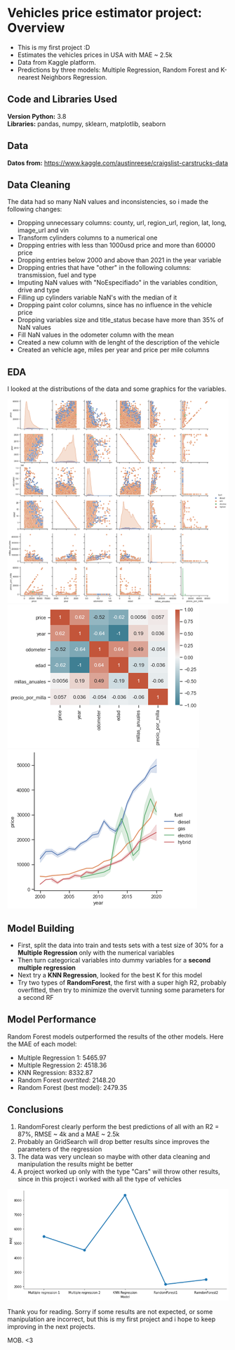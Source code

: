 # Vehicles price estimator project: Overview
* This is my first project :D
* Estimates the vehicles prices in USA with MAE ~ 2.5k 
* Data from Kaggle platform.
* Predictions by three models: Multiple Regression, Random Forest and K-nearest Neighbors Regression.

## Code and Libraries Used
**Version Python:** 3.8  
**Libraries:** pandas, numpy, sklearn, matplotlib, seaborn

## Data
**Datos from:** https://www.kaggle.com/austinreese/craigslist-carstrucks-data

## Data Cleaning
The data had so many NaN values and inconsistencies, so i made the following changes:
* Dropping unnecessary columns: county, url, region_url, region, lat, long, image_url and vin
* Transform cylinders columns to a numerical one
* Dropping entries with less than 1000usd price and more than 60000 price
* Dropping entries below 2000 and above than 2021 in the year variable
* Dropping entries that have "other" in the following columns: transmission, fuel and type
* Imputing NaN values with "NoEspecifiado" in the variables condition, drive and type
* Filling up cylinders variable NaN's with the median of it
* Dropping paint color columns, since has no influence in the vehicle price
* Dropping variables size and title_status becase have more than 35% of NaN values
* Fill NaN values in the odometer column with the mean
* Created a new column with de lenght of the description of the vehicle
* Created an vehicle age, miles per year and price per mile columns 

## EDA
I looked at the distributions of the data and some graphics for the variables.

![](https://github.com/Mopazob/vehiculos_proy/blob/main/images/1.png)
![](https://github.com/Mopazob/vehiculos_proy/blob/main/images/2.png)
![](https://github.com/Mopazob/vehiculos_proy/blob/main/images/year.price.fuel.png)



## Model Building
* First, split the data into train and tests sets with a test size of 30% for a **Multiple Regression** only with the numerical variables
* Then turn categorical variables into dummy variables for a **second multiple regression**
* Next try a **KNN Regression**, looked for the best K for this model
* Try two types of **RandomForest**, the first with a super high R2, probably overfitted, then try to minimize the overvit tunning some parameters for a second RF

## Model Performance
Random Forest models outperformed the results of the other models. Here the MAE of each model:

* Multiple Regression 1: 5465.97
* Multiple Regression 2: 4518.36
* KNN Regression: 8332.87
* Random Forest *overtited*: 2148.20
* Random Forest (best model): 2479.35

## Conclusions
1. RandomForest clearly perform the best predictions of all with an R2 = 87%, RMSE ~ 4k and a MAE ~ 2.5k
2. Probably an GridSearch will drop better results since improves the parameters of the regression
3. The data was very unclean so maybe with other data cleaning and manipulation the results might be better
4. A project worked up only with the type "Cars" will throw other results, since in this project i worked with all the type of vehicles

![](https://github.com/Mopazob/vehiculos_proy/blob/main/images/mae%20per%20model.png)

Thank you for reading. Sorry if some results are not expected, or some manipulation are incorrect, but this is my first project and i hope to keep improving in the next projects.

MOB. <3
